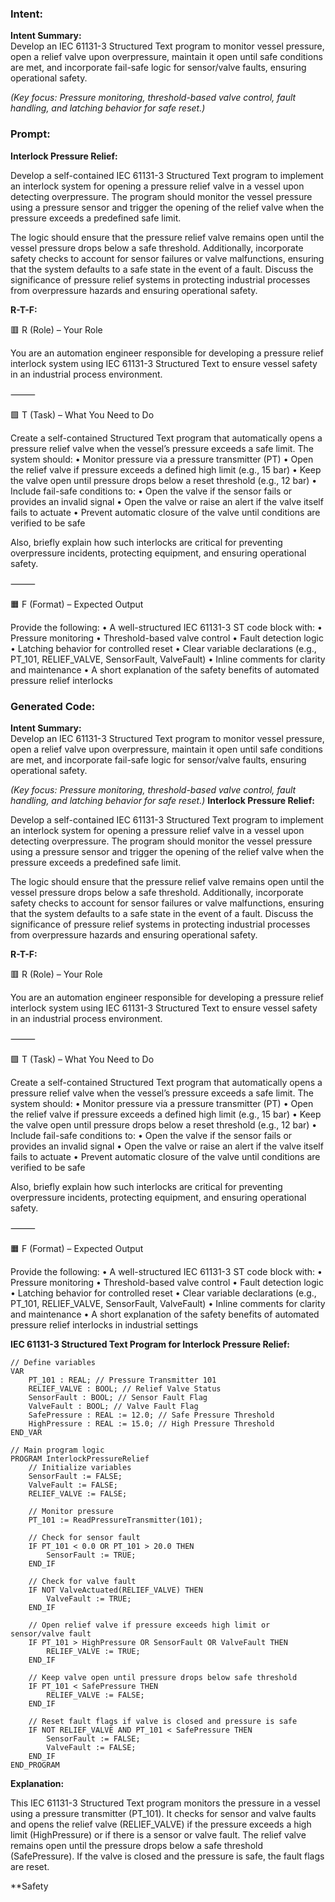 ### Intent:
**Intent Summary:**  
Develop an IEC 61131-3 Structured Text program to monitor vessel pressure, open a relief valve upon overpressure, maintain it open until safe conditions are met, and incorporate fail-safe logic for sensor/valve faults, ensuring operational safety.  

*(Key focus: Pressure monitoring, threshold-based valve control, fault handling, and latching behavior for safe reset.)*

### Prompt:
**Interlock Pressure Relief:**

Develop a self-contained IEC 61131-3 Structured Text program to implement an interlock system for opening a pressure relief valve in a vessel upon detecting overpressure. The program should monitor the vessel pressure using a pressure sensor and trigger the opening of the relief valve when the pressure exceeds a predefined safe limit.

The logic should ensure that the pressure relief valve remains open until the vessel pressure drops below a safe threshold. Additionally, incorporate safety checks to account for sensor failures or valve malfunctions, ensuring that the system defaults to a safe state in the event of a fault. Discuss the significance of pressure relief systems in protecting industrial processes from overpressure hazards and ensuring operational safety.

**R-T-F:**

🟥 R (Role) – Your Role

You are an automation engineer responsible for developing a pressure relief interlock system using IEC 61131-3 Structured Text to ensure vessel safety in an industrial process environment.

⸻

🟩 T (Task) – What You Need to Do

Create a self-contained Structured Text program that automatically opens a pressure relief valve when the vessel’s pressure exceeds a safe limit. The system should:
	•	Monitor pressure via a pressure transmitter (PT)
	•	Open the relief valve if pressure exceeds a defined high limit (e.g., 15 bar)
	•	Keep the valve open until pressure drops below a reset threshold (e.g., 12 bar)
	•	Include fail-safe conditions to:
	•	Open the valve if the sensor fails or provides an invalid signal
	•	Open the valve or raise an alert if the valve itself fails to actuate
	•	Prevent automatic closure of the valve until conditions are verified to be safe

Also, briefly explain how such interlocks are critical for preventing overpressure incidents, protecting equipment, and ensuring operational safety.

⸻

🟧 F (Format) – Expected Output

Provide the following:
	•	A well-structured IEC 61131-3 ST code block with:
	•	Pressure monitoring
	•	Threshold-based valve control
	•	Fault detection logic
	•	Latching behavior for controlled reset
	•	Clear variable declarations (e.g., PT_101, RELIEF_VALVE, SensorFault, ValveFault)
	•	Inline comments for clarity and maintenance
	•	A short explanation of the safety benefits of automated pressure relief interlocks

### Generated Code:
**Intent Summary:**  
Develop an IEC 61131-3 Structured Text program to monitor vessel pressure, open a relief valve upon overpressure, maintain it open until safe conditions are met, and incorporate fail-safe logic for sensor/valve faults, ensuring operational safety.  

*(Key focus: Pressure monitoring, threshold-based valve control, fault handling, and latching behavior for safe reset.)*
**Interlock Pressure Relief:**

Develop a self-contained IEC 61131-3 Structured Text program to implement an interlock system for opening a pressure relief valve in a vessel upon detecting overpressure. The program should monitor the vessel pressure using a pressure sensor and trigger the opening of the relief valve when the pressure exceeds a predefined safe limit.

The logic should ensure that the pressure relief valve remains open until the vessel pressure drops below a safe threshold. Additionally, incorporate safety checks to account for sensor failures or valve malfunctions, ensuring that the system defaults to a safe state in the event of a fault. Discuss the significance of pressure relief systems in protecting industrial processes from overpressure hazards and ensuring operational safety.

**R-T-F:**

🟥 R (Role) – Your Role

You are an automation engineer responsible for developing a pressure relief interlock system using IEC 61131-3 Structured Text to ensure vessel safety in an industrial process environment.

⸻

🟩 T (Task) – What You Need to Do

Create a self-contained Structured Text program that automatically opens a pressure relief valve when the vessel’s pressure exceeds a safe limit. The system should:
	•	Monitor pressure via a pressure transmitter (PT)
	•	Open the relief valve if pressure exceeds a defined high limit (e.g., 15 bar)
	•	Keep the valve open until pressure drops below a reset threshold (e.g., 12 bar)
	•	Include fail-safe conditions to:
	•	Open the valve if the sensor fails or provides an invalid signal
	•	Open the valve or raise an alert if the valve itself fails to actuate
	•	Prevent automatic closure of the valve until conditions are verified to be safe

Also, briefly explain how such interlocks are critical for preventing overpressure incidents, protecting equipment, and ensuring operational safety.

⸻

🟧 F (Format) – Expected Output

Provide the following:
	•	A well-structured IEC 61131-3 ST code block with:
	•	Pressure monitoring
	•	Threshold-based valve control
	•	Fault detection logic
	•	Latching behavior for controlled reset
	•	Clear variable declarations (e.g., PT_101, RELIEF_VALVE, SensorFault, ValveFault)
	•	Inline comments for clarity and maintenance
	•	A short explanation of the safety benefits of automated pressure relief interlocks in industrial settings

**IEC 61131-3 Structured Text Program for Interlock Pressure Relief:**

```structuredtext
// Define variables
VAR
    PT_101 : REAL; // Pressure Transmitter 101
    RELIEF_VALVE : BOOL; // Relief Valve Status
    SensorFault : BOOL; // Sensor Fault Flag
    ValveFault : BOOL; // Valve Fault Flag
    SafePressure : REAL := 12.0; // Safe Pressure Threshold
    HighPressure : REAL := 15.0; // High Pressure Threshold
END_VAR

// Main program logic
PROGRAM InterlockPressureRelief
    // Initialize variables
    SensorFault := FALSE;
    ValveFault := FALSE;
    RELIEF_VALVE := FALSE;

    // Monitor pressure
    PT_101 := ReadPressureTransmitter(101);

    // Check for sensor fault
    IF PT_101 < 0.0 OR PT_101 > 20.0 THEN
        SensorFault := TRUE;
    END_IF

    // Check for valve fault
    IF NOT ValveActuated(RELIEF_VALVE) THEN
        ValveFault := TRUE;
    END_IF

    // Open relief valve if pressure exceeds high limit or sensor/valve fault
    IF PT_101 > HighPressure OR SensorFault OR ValveFault THEN
        RELIEF_VALVE := TRUE;
    END_IF

    // Keep valve open until pressure drops below safe threshold
    IF PT_101 < SafePressure THEN
        RELIEF_VALVE := FALSE;
    END_IF

    // Reset fault flags if valve is closed and pressure is safe
    IF NOT RELIEF_VALVE AND PT_101 < SafePressure THEN
        SensorFault := FALSE;
        ValveFault := FALSE;
    END_IF
END_PROGRAM
```

**Explanation:**

This IEC 61131-3 Structured Text program monitors the pressure in a vessel using a pressure transmitter (PT_101). It checks for sensor and valve faults and opens the relief valve (RELIEF_VALVE) if the pressure exceeds a high limit (HighPressure) or if there is a sensor or valve fault. The relief valve remains open until the pressure drops below a safe threshold (SafePressure). If the valve is closed and the pressure is safe, the fault flags are reset.

**Safety
